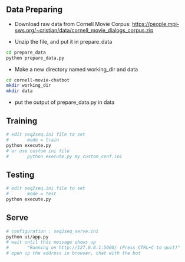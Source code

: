 

## Data Preparing

* Download raw data from Cornell Movie Corpus:
https://people.mpi-sws.org/~cristian/data/cornell_movie_dialogs_corpus.zip

* Unzip the file, and put it in prepare_data
```bash
cd prepare_data
python prepare_data.py
```

* Make a new directory named working_dir and data
```bash
cd cornell-movie-chatbot
mkdir working_dir
mkdir data
```

* put the output of prepare_data.py in data

## Training

```bash
# edit seq2seq.ini file to set
#		mode = train
python execute.py
# or use custom ini file
#		python execute.py my_custom_conf.ini
```

## Testing

```bash
# edit seq2seq.ini file to set
#		mode = test
python execute.py
```

## Serve

```bash
# configuration : seq2seq_serve.ini
python ui/app.py
# wait until this message shows up
#		"Running on http://127.0.0.1:5000/ (Press CTRL+C to quit)"
# open up the address in browser, chat with the bot
```
